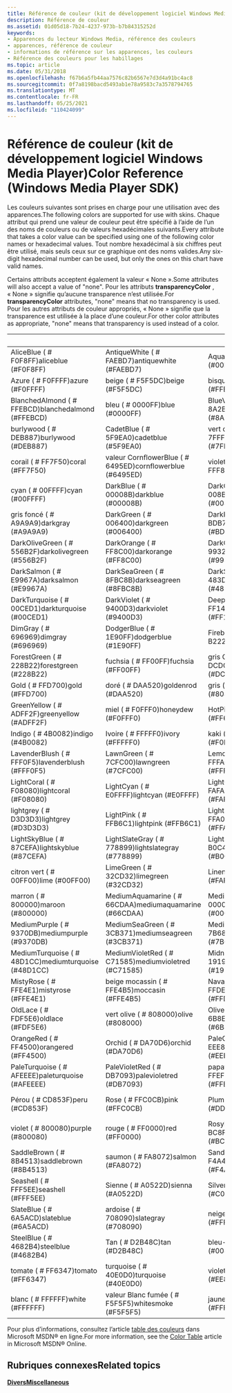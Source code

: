 ```yaml
---
title: Référence de couleur (kit de développement logiciel Windows Media Player)
description: Référence de couleur
ms.assetid: 01d05d18-7b24-4237-973b-b7b84315252d
keywords:
- Apparences du lecteur Windows Media, référence des couleurs
- apparences, référence de couleur
- informations de référence sur les apparences, les couleurs
- Référence des couleurs pour les habillages
ms.topic: article
ms.date: 05/31/2018
ms.openlocfilehash: f67b6a5fb44aa7576c82b6567e7d3d4a91bc4ac8
ms.sourcegitcommit: 0f7a8198bacd5493ab1e78a9583c7a3578794765
ms.translationtype: MT
ms.contentlocale: fr-FR
ms.lasthandoff: 05/25/2021
ms.locfileid: "110424099"
---
```

# <a name="color-reference-windows-media-player-sdk"></a><span data-ttu-id="529bd-107">Référence de couleur (kit de développement logiciel Windows Media Player)</span><span class="sxs-lookup"><span data-stu-id="529bd-107">Color Reference (Windows Media Player SDK)</span></span>

<span data-ttu-id="529bd-108">Les couleurs suivantes sont prises en charge pour une utilisation avec des apparences.</span><span class="sxs-lookup"><span data-stu-id="529bd-108">The following colors are supported for use with skins.</span></span> <span data-ttu-id="529bd-109">Chaque attribut qui prend une valeur de couleur peut être spécifié à l’aide de l’un des noms de couleurs ou de valeurs hexadécimales suivants.</span><span class="sxs-lookup"><span data-stu-id="529bd-109">Every attribute that takes a color value can be specified using one of the following color names or hexadecimal values.</span></span> <span data-ttu-id="529bd-110">Tout nombre hexadécimal à six chiffres peut être utilisé, mais seuls ceux sur ce graphique ont des noms valides.</span><span class="sxs-lookup"><span data-stu-id="529bd-110">Any six-digit hexadecimal number can be used, but only the ones on this chart have valid names.</span></span>

<span data-ttu-id="529bd-111">Certains attributs acceptent également la valeur « None ».</span><span class="sxs-lookup"><span data-stu-id="529bd-111">Some attributes will also accept a value of "none".</span></span> <span data-ttu-id="529bd-112">Pour les attributs **transparencyColor** , « None » signifie qu’aucune transparence n’est utilisée.</span><span class="sxs-lookup"><span data-stu-id="529bd-112">For **transparencyColor** attributes, "none" means that no transparency is used.</span></span> <span data-ttu-id="529bd-113">Pour les autres attributs de couleur appropriés, « None » signifie que la transparence est utilisée à la place d’une couleur.</span><span class="sxs-lookup"><span data-stu-id="529bd-113">For other color attributes as appropriate, "none" means that transparency is used instead of a color.</span></span>



|          &nbsp;            |            &nbsp;           |             &nbsp;              |           &nbsp;             |
|----------------------------|-----------------------------|---------------------------------|------------------------------|
| <span data-ttu-id="529bd-114">AliceBlue ( \# F0F8FF)</span><span class="sxs-lookup"><span data-stu-id="529bd-114">aliceblue (\#F0F8FF)</span></span>       | <span data-ttu-id="529bd-115">AntiqueWhite ( \# FAEBD7)</span><span class="sxs-lookup"><span data-stu-id="529bd-115">antiquewhite (\#FAEBD7)</span></span>     | <span data-ttu-id="529bd-116">Aqua ( \# 00FFFF)</span><span class="sxs-lookup"><span data-stu-id="529bd-116">aqua (\#00FFFF)</span></span>                 | <span data-ttu-id="529bd-117">vert eau marine ( \# 7FFFD4)</span><span class="sxs-lookup"><span data-stu-id="529bd-117">aquamarine (\#7FFFD4)</span></span>        |
| <span data-ttu-id="529bd-118">Azure ( \# F0FFFF)</span><span class="sxs-lookup"><span data-stu-id="529bd-118">azure (\#F0FFFF)</span></span>           | <span data-ttu-id="529bd-119">beige ( \# F5F5DC)</span><span class="sxs-lookup"><span data-stu-id="529bd-119">beige (\#F5F5DC)</span></span>            | <span data-ttu-id="529bd-120">bisque ( \# FFE4C4)</span><span class="sxs-lookup"><span data-stu-id="529bd-120">bisque (\#FFE4C4)</span></span>               | <span data-ttu-id="529bd-121">noir ( \# 000000)</span><span class="sxs-lookup"><span data-stu-id="529bd-121">black (\#000000)</span></span>             |
| <span data-ttu-id="529bd-122">BlanchedAlmond ( \# FFEBCD)</span><span class="sxs-lookup"><span data-stu-id="529bd-122">blanchedalmond (\#FFEBCD)</span></span>  | <span data-ttu-id="529bd-123">bleu ( \# 0000FF)</span><span class="sxs-lookup"><span data-stu-id="529bd-123">blue (\#0000FF)</span></span>             | <span data-ttu-id="529bd-124">BlueViolet ( \# 8A2BE2)</span><span class="sxs-lookup"><span data-stu-id="529bd-124">blueviolet (\#8A2BE2)</span></span>           | <span data-ttu-id="529bd-125">brun ( \# A52A2A)</span><span class="sxs-lookup"><span data-stu-id="529bd-125">brown (\#A52A2A)</span></span>             |
| <span data-ttu-id="529bd-126">burlywood ( \# DEB887)</span><span class="sxs-lookup"><span data-stu-id="529bd-126">burlywood (\#DEB887)</span></span>       | <span data-ttu-id="529bd-127">CadetBlue ( \# 5F9EA0)</span><span class="sxs-lookup"><span data-stu-id="529bd-127">cadetblue (\#5F9EA0)</span></span>        | <span data-ttu-id="529bd-128">vert chartreuse ( \# 7FFF00)</span><span class="sxs-lookup"><span data-stu-id="529bd-128">chartreuse (\#7FFF00)</span></span>           | <span data-ttu-id="529bd-129">chocolat ( \# D2691E)</span><span class="sxs-lookup"><span data-stu-id="529bd-129">chocolate (\#D2691E)</span></span>         |
| <span data-ttu-id="529bd-130">corail ( \# FF7F50)</span><span class="sxs-lookup"><span data-stu-id="529bd-130">coral (\#FF7F50)</span></span>           | <span data-ttu-id="529bd-131">valeur CornflowerBlue ( \# 6495ED)</span><span class="sxs-lookup"><span data-stu-id="529bd-131">cornflowerblue (\#6495ED)</span></span>   | <span data-ttu-id="529bd-132">violet Bourbon ( \# FFF8DC)</span><span class="sxs-lookup"><span data-stu-id="529bd-132">cornsilk (\#FFF8DC)</span></span>             | <span data-ttu-id="529bd-133">Crimson ( \# DC143C)</span><span class="sxs-lookup"><span data-stu-id="529bd-133">crimson (\#DC143C)</span></span>           |
| <span data-ttu-id="529bd-134">cyan ( \# 00FFFF)</span><span class="sxs-lookup"><span data-stu-id="529bd-134">cyan (\#00FFFF)</span></span>            | <span data-ttu-id="529bd-135">DarkBlue ( \# 00008B)</span><span class="sxs-lookup"><span data-stu-id="529bd-135">darkblue (\#00008B)</span></span>         | <span data-ttu-id="529bd-136">DarkCyan ( \# 008B8B)</span><span class="sxs-lookup"><span data-stu-id="529bd-136">darkcyan (\#008B8B)</span></span>             | <span data-ttu-id="529bd-137">DarkGoldenrod ( \# B8860B)</span><span class="sxs-lookup"><span data-stu-id="529bd-137">darkgoldenrod (\#B8860B)</span></span>     |
| <span data-ttu-id="529bd-138">gris foncé ( \# A9A9A9)</span><span class="sxs-lookup"><span data-stu-id="529bd-138">darkgray (\#A9A9A9)</span></span>        | <span data-ttu-id="529bd-139">DarkGreen ( \# 006400)</span><span class="sxs-lookup"><span data-stu-id="529bd-139">darkgreen (\#006400)</span></span>        | <span data-ttu-id="529bd-140">DarkKhaki ( \# BDB76B)</span><span class="sxs-lookup"><span data-stu-id="529bd-140">darkkhaki (\#BDB76B)</span></span>            | <span data-ttu-id="529bd-141">DarkMagenta ( \# 8B008B)</span><span class="sxs-lookup"><span data-stu-id="529bd-141">darkmagenta (\#8B008B)</span></span>       |
| <span data-ttu-id="529bd-142">DarkOliveGreen ( \# 556B2F)</span><span class="sxs-lookup"><span data-stu-id="529bd-142">darkolivegreen (\#556B2F)</span></span>  | <span data-ttu-id="529bd-143">DarkOrange ( \# FF8C00)</span><span class="sxs-lookup"><span data-stu-id="529bd-143">darkorange (\#FF8C00)</span></span>       | <span data-ttu-id="529bd-144">DarkOrchid ( \# 9932CC)</span><span class="sxs-lookup"><span data-stu-id="529bd-144">darkorchid (\#9932CC)</span></span>           | <span data-ttu-id="529bd-145">DarkRed ( \# 8B0000)</span><span class="sxs-lookup"><span data-stu-id="529bd-145">darkred (\#8B0000)</span></span>           |
| <span data-ttu-id="529bd-146">DarkSalmon ( \# E9967A)</span><span class="sxs-lookup"><span data-stu-id="529bd-146">darksalmon (\#E9967A)</span></span>      | <span data-ttu-id="529bd-147">DarkSeaGreen ( \# 8FBC8B)</span><span class="sxs-lookup"><span data-stu-id="529bd-147">darkseagreen (\#8FBC8B)</span></span>     | <span data-ttu-id="529bd-148">DarkSlateBlue ( \# 483D8B)</span><span class="sxs-lookup"><span data-stu-id="529bd-148">darkslateblue (\#483D8B)</span></span>        | <span data-ttu-id="529bd-149">DarkSlateGray ( \# 2F4F4F)</span><span class="sxs-lookup"><span data-stu-id="529bd-149">darkslategray (\#2F4F4F)</span></span>     |
| <span data-ttu-id="529bd-150">DarkTurquoise ( \# 00CED1)</span><span class="sxs-lookup"><span data-stu-id="529bd-150">darkturquoise (\#00CED1)</span></span>   | <span data-ttu-id="529bd-151">DarkViolet ( \# 9400D3)</span><span class="sxs-lookup"><span data-stu-id="529bd-151">darkviolet (\#9400D3)</span></span>       | <span data-ttu-id="529bd-152">DeepPink ( \# FF1493)</span><span class="sxs-lookup"><span data-stu-id="529bd-152">deeppink (\#FF1493)</span></span>             | <span data-ttu-id="529bd-153">DeepSkyBlue ( \# 00BFFF)</span><span class="sxs-lookup"><span data-stu-id="529bd-153">deepskyblue (\#00BFFF)</span></span>       |
| <span data-ttu-id="529bd-154">DimGray ( \# 696969)</span><span class="sxs-lookup"><span data-stu-id="529bd-154">dimgray (\#696969)</span></span>         | <span data-ttu-id="529bd-155">DodgerBlue ( \# 1E90FF)</span><span class="sxs-lookup"><span data-stu-id="529bd-155">dodgerblue (\#1E90FF)</span></span>       | <span data-ttu-id="529bd-156">Firebrick ( \# B22222)</span><span class="sxs-lookup"><span data-stu-id="529bd-156">firebrick (\#B22222)</span></span>            | <span data-ttu-id="529bd-157">FloralWhite ( \# FFFAF0)</span><span class="sxs-lookup"><span data-stu-id="529bd-157">floralwhite (\#FFFAF0)</span></span>       |
| <span data-ttu-id="529bd-158">ForestGreen ( \# 228B22)</span><span class="sxs-lookup"><span data-stu-id="529bd-158">forestgreen (\#228B22)</span></span>     | <span data-ttu-id="529bd-159">fuchsia ( \# FF00FF)</span><span class="sxs-lookup"><span data-stu-id="529bd-159">fuchsia (\#FF00FF)</span></span>          | <span data-ttu-id="529bd-160">gris Gainsboro ( \# DCDCDC)</span><span class="sxs-lookup"><span data-stu-id="529bd-160">gainsboro (\#DCDCDC)</span></span>            | <span data-ttu-id="529bd-161">GhostWhite ( \# F8F8FF)</span><span class="sxs-lookup"><span data-stu-id="529bd-161">ghostwhite (\#F8F8FF)</span></span>        |
| <span data-ttu-id="529bd-162">Gold ( \# FFD700)</span><span class="sxs-lookup"><span data-stu-id="529bd-162">gold (\#FFD700)</span></span>            | <span data-ttu-id="529bd-163">doré ( \# DAA520)</span><span class="sxs-lookup"><span data-stu-id="529bd-163">goldenrod (\#DAA520)</span></span>        | <span data-ttu-id="529bd-164">gris ( \# 808080)</span><span class="sxs-lookup"><span data-stu-id="529bd-164">gray (\#808080)</span></span>                 | <span data-ttu-id="529bd-165">vert ( \# 008000)</span><span class="sxs-lookup"><span data-stu-id="529bd-165">green (\#008000)</span></span>             |
| <span data-ttu-id="529bd-166">GreenYellow ( \# ADFF2F)</span><span class="sxs-lookup"><span data-stu-id="529bd-166">greenyellow (\#ADFF2F)</span></span>     | <span data-ttu-id="529bd-167">miel ( \# F0FFF0)</span><span class="sxs-lookup"><span data-stu-id="529bd-167">honeydew (\#F0FFF0)</span></span>         | <span data-ttu-id="529bd-168">HotPink ( \# FF69B4)</span><span class="sxs-lookup"><span data-stu-id="529bd-168">hotpink (\#FF69B4)</span></span>              | <span data-ttu-id="529bd-169">IndianRed ( \# CD5C5C)</span><span class="sxs-lookup"><span data-stu-id="529bd-169">indianred (\#CD5C5C)</span></span>         |
| <span data-ttu-id="529bd-170">Indigo ( \# 4B0082)</span><span class="sxs-lookup"><span data-stu-id="529bd-170">indigo (\#4B0082)</span></span>          | <span data-ttu-id="529bd-171">Ivoire ( \# FFFFF0)</span><span class="sxs-lookup"><span data-stu-id="529bd-171">ivory (\#FFFFF0)</span></span>            | <span data-ttu-id="529bd-172">kaki ( \# F0E68C)</span><span class="sxs-lookup"><span data-stu-id="529bd-172">khaki (\#F0E68C)</span></span>                | <span data-ttu-id="529bd-173">lavande ( \# E6E6FA)</span><span class="sxs-lookup"><span data-stu-id="529bd-173">lavender (\#E6E6FA)</span></span>          |
| <span data-ttu-id="529bd-174">LavenderBlush ( \# FFF0F5)</span><span class="sxs-lookup"><span data-stu-id="529bd-174">lavenderblush (\#FFF0F5)</span></span>   | <span data-ttu-id="529bd-175">LawnGreen ( \# 7CFC00)</span><span class="sxs-lookup"><span data-stu-id="529bd-175">lawngreen (\#7CFC00)</span></span>        | <span data-ttu-id="529bd-176">LemonChiffon ( \# FFFACD)</span><span class="sxs-lookup"><span data-stu-id="529bd-176">lemonchiffon (\#FFFACD)</span></span>         | <span data-ttu-id="529bd-177">LightBlue ( \# ADD8E6)</span><span class="sxs-lookup"><span data-stu-id="529bd-177">lightblue (\#ADD8E6)</span></span>         |
| <span data-ttu-id="529bd-178">LightCoral ( \# F08080)</span><span class="sxs-lookup"><span data-stu-id="529bd-178">lightcoral (\#F08080)</span></span>      | <span data-ttu-id="529bd-179">LightCyan ( \# E0FFFF)</span><span class="sxs-lookup"><span data-stu-id="529bd-179">lightcyan (\#E0FFFF)</span></span>        | <span data-ttu-id="529bd-180">LightGoldenrodYellow ( \# FAFAD2)</span><span class="sxs-lookup"><span data-stu-id="529bd-180">lightgoldenrodyellow (\#FAFAD2)</span></span> | <span data-ttu-id="529bd-181">LightGreen ( \# 90EE90)</span><span class="sxs-lookup"><span data-stu-id="529bd-181">lightgreen (\#90EE90)</span></span>        |
| <span data-ttu-id="529bd-182">lightgrey ( \# D3D3D3)</span><span class="sxs-lookup"><span data-stu-id="529bd-182">lightgrey (\#D3D3D3)</span></span>       | <span data-ttu-id="529bd-183">LightPink ( \# FFB6C1)</span><span class="sxs-lookup"><span data-stu-id="529bd-183">lightpink (\#FFB6C1)</span></span>        | <span data-ttu-id="529bd-184">LightSalmon ( \# FFA07A)</span><span class="sxs-lookup"><span data-stu-id="529bd-184">lightsalmon (\#FFA07A)</span></span>          | <span data-ttu-id="529bd-185">LightSeaGreen ( \# 20B2AA)</span><span class="sxs-lookup"><span data-stu-id="529bd-185">lightseagreen (\#20B2AA)</span></span>     |
| <span data-ttu-id="529bd-186">LightSkyBlue ( \# 87CEFA)</span><span class="sxs-lookup"><span data-stu-id="529bd-186">lightskyblue (\#87CEFA)</span></span>    | <span data-ttu-id="529bd-187">LightSlateGray ( \# 778899)</span><span class="sxs-lookup"><span data-stu-id="529bd-187">lightslategray (\#778899)</span></span>   | <span data-ttu-id="529bd-188">LightSteelBlue ( \# B0C4DE)</span><span class="sxs-lookup"><span data-stu-id="529bd-188">lightsteelblue (\#B0C4DE)</span></span>       | <span data-ttu-id="529bd-189">LightYellow ( \# FFFFE0)</span><span class="sxs-lookup"><span data-stu-id="529bd-189">lightyellow (\#FFFFE0)</span></span>       |
| <span data-ttu-id="529bd-190">citron vert ( \# 00FF00)</span><span class="sxs-lookup"><span data-stu-id="529bd-190">lime (\#00FF00)</span></span>            | <span data-ttu-id="529bd-191">LimeGreen ( \# 32CD32)</span><span class="sxs-lookup"><span data-stu-id="529bd-191">limegreen (\#32CD32)</span></span>        | <span data-ttu-id="529bd-192">Linen ( \# FAF0E6)</span><span class="sxs-lookup"><span data-stu-id="529bd-192">linen (\#FAF0E6)</span></span>                | <span data-ttu-id="529bd-193">magenta ( \# FF00FF)</span><span class="sxs-lookup"><span data-stu-id="529bd-193">magenta (\#FF00FF)</span></span>           |
| <span data-ttu-id="529bd-194">marron ( \# 800000)</span><span class="sxs-lookup"><span data-stu-id="529bd-194">maroon (\#800000)</span></span>          | <span data-ttu-id="529bd-195">MediumAquamarine ( \# 66CDAA)</span><span class="sxs-lookup"><span data-stu-id="529bd-195">mediumaquamarine (\#66CDAA)</span></span> | <span data-ttu-id="529bd-196">MediumBlue ( \# 0000CD)</span><span class="sxs-lookup"><span data-stu-id="529bd-196">mediumblue (\#0000CD)</span></span>           | <span data-ttu-id="529bd-197">MediumOrchid ( \# BA55D3)</span><span class="sxs-lookup"><span data-stu-id="529bd-197">mediumorchid (\#BA55D3)</span></span>      |
| <span data-ttu-id="529bd-198">MediumPurple ( \# 9370DB)</span><span class="sxs-lookup"><span data-stu-id="529bd-198">mediumpurple (\#9370DB)</span></span>    | <span data-ttu-id="529bd-199">MediumSeaGreen ( \# 3CB371)</span><span class="sxs-lookup"><span data-stu-id="529bd-199">mediumseagreen (\#3CB371)</span></span>   | <span data-ttu-id="529bd-200">MediumSlateBlue ( \# 7B68EE)</span><span class="sxs-lookup"><span data-stu-id="529bd-200">mediumslateblue (\#7B68EE)</span></span>      | <span data-ttu-id="529bd-201">MediumSpringGreen ( \# 00FA9A)</span><span class="sxs-lookup"><span data-stu-id="529bd-201">mediumspringgreen (\#00FA9A)</span></span> |
| <span data-ttu-id="529bd-202">MediumTurquoise ( \# 48D1CC)</span><span class="sxs-lookup"><span data-stu-id="529bd-202">mediumturquoise (\#48D1CC)</span></span> | <span data-ttu-id="529bd-203">MediumVioletRed ( \# C71585)</span><span class="sxs-lookup"><span data-stu-id="529bd-203">mediumvioletred (\#C71585)</span></span>  | <span data-ttu-id="529bd-204">MidnightBlue ( \# 191970)</span><span class="sxs-lookup"><span data-stu-id="529bd-204">midnightblue (\#191970)</span></span>         | <span data-ttu-id="529bd-205">MintCream ( \# F5FFFA)</span><span class="sxs-lookup"><span data-stu-id="529bd-205">mintcream (\#F5FFFA)</span></span>         |
| <span data-ttu-id="529bd-206">MistyRose ( \# FFE4E1)</span><span class="sxs-lookup"><span data-stu-id="529bd-206">mistyrose (\#FFE4E1)</span></span>       | <span data-ttu-id="529bd-207">beige mocassin ( \# FFE4B5)</span><span class="sxs-lookup"><span data-stu-id="529bd-207">moccasin (\#FFE4B5)</span></span>         | <span data-ttu-id="529bd-208">NavajoWhite ( \# FFDEAD)</span><span class="sxs-lookup"><span data-stu-id="529bd-208">navajowhite (\#FFDEAD)</span></span>          | <span data-ttu-id="529bd-209">marine ( \# 000080)</span><span class="sxs-lookup"><span data-stu-id="529bd-209">navy (\#000080)</span></span>              |
| <span data-ttu-id="529bd-210">OldLace ( \# FDF5E6)</span><span class="sxs-lookup"><span data-stu-id="529bd-210">oldlace (\#FDF5E6)</span></span>         | <span data-ttu-id="529bd-211">vert olive ( \# 808000)</span><span class="sxs-lookup"><span data-stu-id="529bd-211">olive (\#808000)</span></span>            | <span data-ttu-id="529bd-212">OliveDrab ( \# 6B8E23)</span><span class="sxs-lookup"><span data-stu-id="529bd-212">olivedrab (\#6B8E23)</span></span>            | <span data-ttu-id="529bd-213">Orange ( \# FFA500)</span><span class="sxs-lookup"><span data-stu-id="529bd-213">orange (\#FFA500)</span></span>            |
| <span data-ttu-id="529bd-214">OrangeRed ( \# FF4500)</span><span class="sxs-lookup"><span data-stu-id="529bd-214">orangered (\#FF4500)</span></span>       | <span data-ttu-id="529bd-215">Orchid ( \# DA70D6)</span><span class="sxs-lookup"><span data-stu-id="529bd-215">orchid (\#DA70D6)</span></span>           | <span data-ttu-id="529bd-216">PaleGoldenrod ( \# EEE8AA)</span><span class="sxs-lookup"><span data-stu-id="529bd-216">palegoldenrod (\#EEE8AA)</span></span>        | <span data-ttu-id="529bd-217">PaleGreen. ( \# 98FB98)</span><span class="sxs-lookup"><span data-stu-id="529bd-217">palegreen (\#98FB98)</span></span>         |
| <span data-ttu-id="529bd-218">PaleTurquoise ( \# AFEEEE)</span><span class="sxs-lookup"><span data-stu-id="529bd-218">paleturquoise (\#AFEEEE)</span></span>   | <span data-ttu-id="529bd-219">PaleVioletRed ( \# DB7093)</span><span class="sxs-lookup"><span data-stu-id="529bd-219">palevioletred (\#DB7093)</span></span>    | <span data-ttu-id="529bd-220">papaye ( \# FFEFD5)</span><span class="sxs-lookup"><span data-stu-id="529bd-220">papayawhip (\#FFEFD5)</span></span>           | <span data-ttu-id="529bd-221">PeachPuff ( \# FFDAB9)</span><span class="sxs-lookup"><span data-stu-id="529bd-221">peachpuff (\#FFDAB9)</span></span>         |
| <span data-ttu-id="529bd-222">Pérou ( \# CD853F)</span><span class="sxs-lookup"><span data-stu-id="529bd-222">peru (\#CD853F)</span></span>            | <span data-ttu-id="529bd-223">Rose ( \# FFC0CB)</span><span class="sxs-lookup"><span data-stu-id="529bd-223">pink (\#FFC0CB)</span></span>             | <span data-ttu-id="529bd-224">Plum ( \# DDA0DD)</span><span class="sxs-lookup"><span data-stu-id="529bd-224">plum (\#DDA0DD)</span></span>                 | <span data-ttu-id="529bd-225">PowderBlue ( \# B0E0E6)</span><span class="sxs-lookup"><span data-stu-id="529bd-225">powderblue (\#B0E0E6)</span></span>        |
| <span data-ttu-id="529bd-226">violet ( \# 800080)</span><span class="sxs-lookup"><span data-stu-id="529bd-226">purple (\#800080)</span></span>          | <span data-ttu-id="529bd-227">rouge ( \# FF0000)</span><span class="sxs-lookup"><span data-stu-id="529bd-227">red (\#FF0000)</span></span>              | <span data-ttu-id="529bd-228">RosyBrown ( \# BC8F8F)</span><span class="sxs-lookup"><span data-stu-id="529bd-228">rosybrown (\#BC8F8F)</span></span>            | <span data-ttu-id="529bd-229">RoyalBlue ( \# 4169E1)</span><span class="sxs-lookup"><span data-stu-id="529bd-229">royalblue (\#4169E1)</span></span>         |
| <span data-ttu-id="529bd-230">SaddleBrown ( \# 8B4513)</span><span class="sxs-lookup"><span data-stu-id="529bd-230">saddlebrown (\#8B4513)</span></span>     | <span data-ttu-id="529bd-231">saumon ( \# FA8072)</span><span class="sxs-lookup"><span data-stu-id="529bd-231">salmon (\#FA8072)</span></span>           | <span data-ttu-id="529bd-232">Sandybrown ( \# F4A460)</span><span class="sxs-lookup"><span data-stu-id="529bd-232">sandybrown (\#F4A460)</span></span>           | <span data-ttu-id="529bd-233">vert ( \# 2E8B57)</span><span class="sxs-lookup"><span data-stu-id="529bd-233">seagreen (\#2E8B57)</span></span>          |
| <span data-ttu-id="529bd-234">Seashell ( \# FFF5EE)</span><span class="sxs-lookup"><span data-stu-id="529bd-234">seashell (\#FFF5EE)</span></span>        | <span data-ttu-id="529bd-235">Sienne ( \# A0522D)</span><span class="sxs-lookup"><span data-stu-id="529bd-235">sienna (\#A0522D)</span></span>           | <span data-ttu-id="529bd-236">Silver ( \# C0C0C0)</span><span class="sxs-lookup"><span data-stu-id="529bd-236">silver (\#C0C0C0)</span></span>               | <span data-ttu-id="529bd-237">SkyBlue ( \# 87CEEB)</span><span class="sxs-lookup"><span data-stu-id="529bd-237">skyblue (\#87CEEB)</span></span>           |
| <span data-ttu-id="529bd-238">SlateBlue ( \# 6A5ACD)</span><span class="sxs-lookup"><span data-stu-id="529bd-238">slateblue (\#6A5ACD)</span></span>       | <span data-ttu-id="529bd-239">ardoise ( \# 708090)</span><span class="sxs-lookup"><span data-stu-id="529bd-239">slategray (\#708090)</span></span>        | <span data-ttu-id="529bd-240">neige ( \# FFFAFA)</span><span class="sxs-lookup"><span data-stu-id="529bd-240">snow (\#FFFAFA)</span></span>                 | <span data-ttu-id="529bd-241">SpringGreen ( \# 00FF7F)</span><span class="sxs-lookup"><span data-stu-id="529bd-241">springgreen (\#00FF7F)</span></span>       |
| <span data-ttu-id="529bd-242">SteelBlue ( \# 4682B4)</span><span class="sxs-lookup"><span data-stu-id="529bd-242">steelblue (\#4682B4)</span></span>       | <span data-ttu-id="529bd-243">Tan ( \# D2B48C)</span><span class="sxs-lookup"><span data-stu-id="529bd-243">tan (\#D2B48C)</span></span>              | <span data-ttu-id="529bd-244">bleu-vert ( \# 008080)</span><span class="sxs-lookup"><span data-stu-id="529bd-244">teal (\#008080)</span></span>                 | <span data-ttu-id="529bd-245">Thistle ( \# D8BFD8)</span><span class="sxs-lookup"><span data-stu-id="529bd-245">thistle (\#D8BFD8)</span></span>           |
| <span data-ttu-id="529bd-246">tomate ( \# FF6347)</span><span class="sxs-lookup"><span data-stu-id="529bd-246">tomato (\#FF6347)</span></span>          | <span data-ttu-id="529bd-247">turquoise ( \# 40E0D0)</span><span class="sxs-lookup"><span data-stu-id="529bd-247">turquoise (\#40E0D0)</span></span>        | <span data-ttu-id="529bd-248">violet ( \# EE82EE)</span><span class="sxs-lookup"><span data-stu-id="529bd-248">violet (\#EE82EE)</span></span>               | <span data-ttu-id="529bd-249">blé ( \# F5DEB3)</span><span class="sxs-lookup"><span data-stu-id="529bd-249">wheat (\#F5DEB3)</span></span>             |
| <span data-ttu-id="529bd-250">blanc ( \# FFFFFF)</span><span class="sxs-lookup"><span data-stu-id="529bd-250">white (\#FFFFFF)</span></span>           | <span data-ttu-id="529bd-251">valeur Blanc fumée ( \# F5F5F5)</span><span class="sxs-lookup"><span data-stu-id="529bd-251">whitesmoke (\#F5F5F5)</span></span>       | <span data-ttu-id="529bd-252">jaune ( \# FFFF00)</span><span class="sxs-lookup"><span data-stu-id="529bd-252">yellow (\#FFFF00)</span></span>               | <span data-ttu-id="529bd-253">YellowGreen ( \# 9ACD32)</span><span class="sxs-lookup"><span data-stu-id="529bd-253">yellowgreen (\#9ACD32)</span></span>       |



 

<span data-ttu-id="529bd-254">Pour plus d’informations, consultez l’article [table des couleurs](https://msdn.microsoft.com/library/ms531197.aspx) dans Microsoft MSDN® en ligne.</span><span class="sxs-lookup"><span data-stu-id="529bd-254">For more information, see the [Color Table](https://msdn.microsoft.com/library/ms531197.aspx) article in Microsoft MSDN® Online.</span></span>

## <a name="related-topics"></a><span data-ttu-id="529bd-255">Rubriques connexes</span><span class="sxs-lookup"><span data-stu-id="529bd-255">Related topics</span></span>

<dl> <dt>

[<span data-ttu-id="529bd-256">**Divers**</span><span class="sxs-lookup"><span data-stu-id="529bd-256">**Miscellaneous**</span></span>](miscellaneous.md)
</dt> </dl>

 

 




